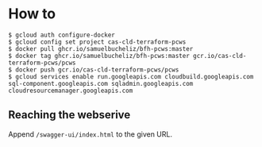 # How to

```
$ gcloud auth configure-docker
$ gcloud config set project cas-cld-terraform-pcws
$ docker pull ghcr.io/samuelbucheliz/bfh-pcws:master
$ docker tag ghcr.io/samuelbucheliz/bfh-pcws:master gcr.io/cas-cld-terraform-pcws/pcws
$ docker push gcr.io/cas-cld-terraform-pcws/pcws
$ gcloud services enable run.googleapis.com cloudbuild.googleapis.com sql-component.googleapis.com sqladmin.googleapis.com cloudresourcemanager.googleapis.com
```

## Reaching the webserive

Append `/swagger-ui/index.html` to the given URL.
